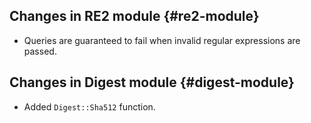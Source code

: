 ## Changes in RE2 module {#re2-module}

* Queries are guaranteed to fail when invalid regular expressions are passed.

## Changes in Digest module {#digest-module}

* Added `Digest::Sha512` function.
